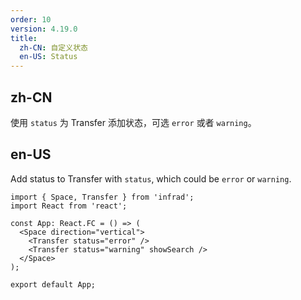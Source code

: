 ```yaml
---
order: 10
version: 4.19.0
title:
  zh-CN: 自定义状态
  en-US: Status
---
```


## zh-CN

使用 `status` 为 Transfer 添加状态，可选 `error` 或者 `warning`。

## en-US

Add status to Transfer with `status`, which could be `error` or `warning`.

```tsx
import { Space, Transfer } from 'infrad';
import React from 'react';

const App: React.FC = () => (
  <Space direction="vertical">
    <Transfer status="error" />
    <Transfer status="warning" showSearch />
  </Space>
);

export default App;
```
